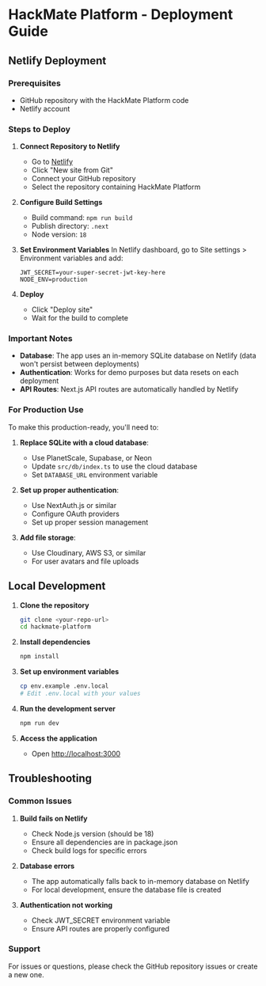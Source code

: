 # HackMate Platform - Deployment Guide

## Netlify Deployment

### Prerequisites
- GitHub repository with the HackMate Platform code
- Netlify account

### Steps to Deploy

1. **Connect Repository to Netlify**
   - Go to [Netlify](https://netlify.com)
   - Click "New site from Git"
   - Connect your GitHub repository
   - Select the repository containing HackMate Platform

2. **Configure Build Settings**
   - Build command: `npm run build`
   - Publish directory: `.next`
   - Node version: `18`

3. **Set Environment Variables**
   In Netlify dashboard, go to Site settings > Environment variables and add:
   ```
   JWT_SECRET=your-super-secret-jwt-key-here
   NODE_ENV=production
   ```

4. **Deploy**
   - Click "Deploy site"
   - Wait for the build to complete

### Important Notes

- **Database**: The app uses an in-memory SQLite database on Netlify (data won't persist between deployments)
- **Authentication**: Works for demo purposes but data resets on each deployment
- **API Routes**: Next.js API routes are automatically handled by Netlify

### For Production Use

To make this production-ready, you'll need to:

1. **Replace SQLite with a cloud database**:
   - Use PlanetScale, Supabase, or Neon
   - Update `src/db/index.ts` to use the cloud database
   - Set `DATABASE_URL` environment variable

2. **Set up proper authentication**:
   - Use NextAuth.js or similar
   - Configure OAuth providers
   - Set up proper session management

3. **Add file storage**:
   - Use Cloudinary, AWS S3, or similar
   - For user avatars and file uploads

## Local Development

1. **Clone the repository**
   ```bash
   git clone <your-repo-url>
   cd hackmate-platform
   ```

2. **Install dependencies**
   ```bash
   npm install
   ```

3. **Set up environment variables**
   ```bash
   cp env.example .env.local
   # Edit .env.local with your values
   ```

4. **Run the development server**
   ```bash
   npm run dev
   ```

5. **Access the application**
   - Open [http://localhost:3000](http://localhost:3000)

## Troubleshooting

### Common Issues

1. **Build fails on Netlify**
   - Check Node.js version (should be 18)
   - Ensure all dependencies are in package.json
   - Check build logs for specific errors

2. **Database errors**
   - The app automatically falls back to in-memory database on Netlify
   - For local development, ensure the database file is created

3. **Authentication not working**
   - Check JWT_SECRET environment variable
   - Ensure API routes are properly configured

### Support

For issues or questions, please check the GitHub repository issues or create a new one.
